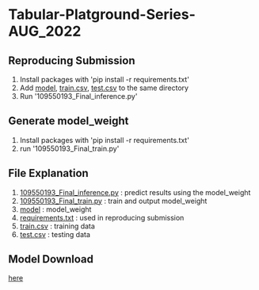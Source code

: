 # Tabular-Platground-Series-AUG_2022
## Reproducing Submission
1. Install packages with 'pip install -r requirements.txt'
2. Add [model](https://github.com/kesw/Tabular-Platground-Series-AUG_2022/blob/main/model), [train.csv](https://github.com/kesw/Tabular-Platground-Series-AUG_2022/blob/main/train.csv), [test.csv](https://github.com/kesw/Tabular-Platground-Series-AUG_2022/blob/main/test.csv) to the same directory
3. Run '109550193_Final_inference.py'

## Generate model_weight
1. Install packages with 'pip install -r requirements.txt'
2. run '109550193_Final_train.py'

## File Explanation
1. [109550193_Final_inference.py](https://github.com/kesw/Tabular-Platground-Series-AUG_2022/blob/main/109550193_Final_inference.py) : predict results using the model_weight
2. [109550193_Final_train.py](https://github.com/kesw/Tabular-Platground-Series-AUG_2022/blob/main/109550193_Final_train.py) : train and output model_weight
3. [model](https://github.com/kesw/Tabular-Platground-Series-AUG_2022/blob/main/model) : model_weight
4. [requirements.txt](https://github.com/kesw/Tabular-Platground-Series-AUG_2022/blob/main/requirements.txt) : used in reproducing submission
5. [train.csv](https://github.com/kesw/Tabular-Platground-Series-AUG_2022/blob/main/train.csv) : training data
6. [test.csv](https://github.com/kesw/Tabular-Platground-Series-AUG_2022/blob/main/test.csv) : testing data

## Model Download
[here](https://github.com/kesw/Tabular-Platground-Series-AUG_2022/blob/main/model)
